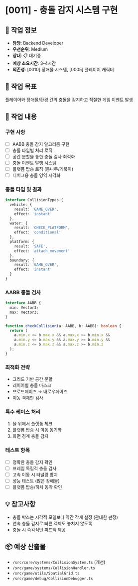 # [0011] - 충돌 감지 시스템 구현

## 📅 작업 정보
- **담당**: Backend Developer
- **우선순위**: Medium
- **상태**: 📋 대기중
- **예상 소요시간**: 3-4시간
- **의존성**: [0010] 장애물 시스템, [0005] 플레이어 캐릭터

## 🎯 작업 목표
플레이어와 장애물/환경 간의 충돌을 감지하고 적절한 게임 이벤트 발생

## 📝 작업 내용
### 구현 사항
- [ ] AABB 충돌 감지 알고리즘 구현
- [ ] 충돌 타입별 처리 로직
- [ ] 공간 분할을 통한 충돌 검사 최적화
- [ ] 충돌 이벤트 발행 시스템
- [ ] 플랫폼 탑승 로직 (통나무/거북이)
- [ ] 디버그용 충돌 영역 시각화

### 충돌 타입 및 결과
```typescript
interface CollisionTypes {
  vehicle: {
    result: 'GAME_OVER',
    effect: 'instant'
  },
  water: {
    result: 'CHECK_PLATFORM',
    effect: 'conditional'
  },
  platform: {
    result: 'SAFE',
    effect: 'attach_movement'
  },
  boundary: {
    result: 'GAME_OVER',
    effect: 'instant'
  }
}
```

### AABB 충돌 검사
```typescript
interface AABB {
  min: Vector3;
  max: Vector3;
}

function checkCollision(a: AABB, b: AABB): boolean {
  return (
    a.min.x <= b.max.x && a.max.x >= b.min.x &&
    a.min.y <= b.max.y && a.max.y >= b.min.y &&
    a.min.z <= b.max.z && a.max.z >= b.min.z
  );
}
```

### 최적화 전략
- 그리드 기반 공간 분할
- 레이어별 충돌 마스크
- 브로드페이즈 → 내로우페이즈
- 이동 객체만 검사

### 특수 케이스 처리
1. 물 위에서 플랫폼 체크
2. 플랫폼 탑승 시 이동 동기화
3. 화면 경계 충돌 감지

### 테스트 항목
- [ ] 정확한 충돌 감지 확인
- [ ] 프레임 독립적 충돌 검사
- [ ] 고속 이동 시 터널링 방지
- [ ] 성능 테스트 (많은 장애물)
- [ ] 플랫폼 탑승/하차 동작 확인

## 💡 참고사항
- 충돌 박스는 시각적 모델보다 약간 작게 설정 (관대한 판정)
- 연속 충돌 감지로 빠른 객체도 놓치지 않도록
- 충돌 시 즉각적인 피드백 제공

## 📦 예상 산출물
- `/src/core/systems/CollisionSystem.ts` (개선)
- `/src/game/systems/CollisionHandler.ts`
- `/src/game/utils/SpatialGrid.ts`
- `/src/game/debug/CollisionDebugger.ts`